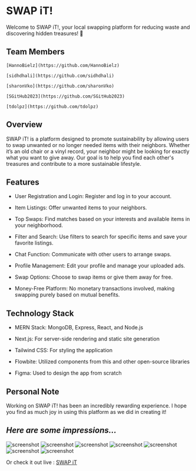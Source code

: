 # SWAP iT!

Welcome to SWAP iT!, your local swapping platform for reducing waste and discovering hidden treasures! 🌿

## Team Members

    [HannoBielz](https://github.com/HannoBielz)

    [sidhdhali](https://github.com/sidhdhali)

    [sharonVko](https://github.com/sharonVko)

    [SGitHub2023](https://github.com/SGitHub2023)

    [tdolpz](https://github.com/tdolpz)

## Overview

SWAP iT! is a platform designed to promote sustainability by allowing users to swap unwanted or no longer needed items with their neighbors. Whether it’s an old chair or a vinyl record, your neighbor might be looking for exactly what you want to give away. Our goal is to help you find each other's treasures and contribute to a more sustainable lifestyle.

## Features

- User Registration and Login: Register and log in to your account.

- Item Listings: Offer unwanted items to your neighbors.

- Top Swaps: Find matches based on your interests and available items in your neighborhood.

- Filter and Search: Use filters to search for specific items and save your favorite listings.

- Chat Function: Communicate with other users to arrange swaps.

- Profile Management: Edit your profile and manage your uploaded ads.

- Swap Options: Choose to swap items or give them away for free.

- Money-Free Platform: No monetary transactions involved, making swapping purely based on mutual benefits.

## Technology Stack

- MERN Stack: MongoDB, Express, React, and Node.js

- Next.js: For server-side rendering and static site generation

- Tailwind CSS: For styling the application

- Flowbite: Utilized components from this and other open-source libraries

- Figma: Used to design the app from scratch

## Personal Note

Working on SWAP iT! has been an incredibly rewarding experience. I hope you find as much joy in using this platform as we did in creating it!

## _Here are some impressions..._

![screenshot](/readMeFiles/ScreenshotLogin.png)
![screenshot](/readMeFiles/ScreenshotAllAdsAlphabetical.png)
![screenshot](/readMeFiles/ScreenshotSingleView.png)
![screenshot](/readMeFiles/ScreenshotChat.png)
![screenshot](/readMeFiles/ScreenshotMyAds.png)
![screenshot](/readMeFiles/ScreenshotCreateAd.png)
![screenshot](/readMeFiles/ScreenshotProfileSettings.png)

Or check it out live : [SWAP iT](https://swap-it.onrender.com/)

